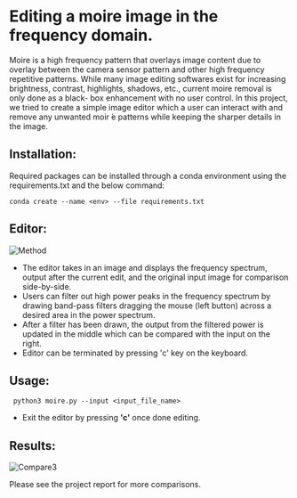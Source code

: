 # Editing a moire image in the frequency domain.
Moire is a high frequency pattern that overlays image content due to overlay between the camera sensor pattern and other high frequency repetitive patterns.
While many image editing softwares exist for increasing brightness, contrast, highlights, shadows, etc., current moire removal is only done as a black-
box enhancement with no user control. In this project, we tried to create a simple image editor which a user can interact with and remove any unwanted moir ́e patterns while keeping the sharper details in the image. 

## Installation:
Required packages can be installed through a conda environment using the requirements.txt and the below command:

```conda create --name <env> --file requirements.txt```

## Editor:
![Method](utils/method.gif)
-  The editor takes in an image and displays the frequency spectrum, output after the current edit, and the original input image for comparison side-by-side.
- Users can filter out high power peaks in the frequency spectrum by drawing band-pass filters dragging the mouse (left button) across a desired area in the power spectrum.
- After a filter has been drawn, the output from the filtered power is updated in the middle which can be compared with the input on the right.
- Editor can be terminated by pressing 'c' key on the keyboard.

## Usage:
``` python3 moire.py --input <input_file_name>```
* Exit the editor by pressing **'c'** once done editing.

## Results:
![Compare3](utils/compare3.gif)

Please see the project report for more comparisons.